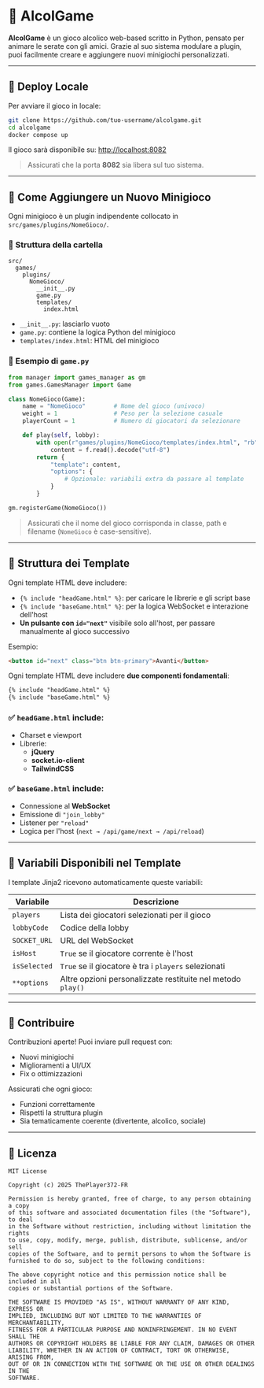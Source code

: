 # 🍻 AlcolGame

**AlcolGame** è un gioco alcolico web-based scritto in Python, pensato per animare le serate con gli amici. Grazie al suo sistema modulare a plugin, puoi facilmente creare e aggiungere nuovi minigiochi personalizzati.

---

## 🚀 Deploy Locale

Per avviare il gioco in locale:

```bash
git clone https://github.com/tuo-username/alcolgame.git
cd alcolgame
docker compose up
```

Il gioco sarà disponibile su: [http://localhost:8082](http://localhost:8082)

> Assicurati che la porta **8082** sia libera sul tuo sistema.

---

## 🧩 Come Aggiungere un Nuovo Minigioco

Ogni minigioco è un plugin indipendente collocato in `src/games/plugins/NomeGioco/`.

### 📁 Struttura della cartella

```
src/
  games/
    plugins/
      NomeGioco/
        __init__.py
        game.py
        templates/
          index.html
```

- `__init__.py`: lasciarlo vuoto  
- `game.py`: contiene la logica Python del minigioco  
- `templates/index.html`: HTML del minigioco

### 🧠 Esempio di `game.py`

```python
from manager import games_manager as gm
from games.GamesManager import Game

class NomeGioco(Game):
    name = "NomeGioco"        # Nome del gioco (univoco)
    weight = 1                # Peso per la selezione casuale
    playerCount = 1           # Numero di giocatori da selezionare

    def play(self, lobby):
        with open(r"games/plugins/NomeGioco/templates/index.html", "rb") as f:
            content = f.read().decode("utf-8")
        return {
            "template": content,
            "options": {
                # Opzionale: variabili extra da passare al template
            }
        }

gm.registerGame(NomeGioco())
```

> Assicurati che il nome del gioco corrisponda in classe, path e filename (`NomeGioco` è case-sensitive).

---

## 🎨 Struttura dei Template

Ogni template HTML deve includere:

- `{% include "headGame.html" %}`: per caricare le librerie e gli script base
- `{% include "baseGame.html" %}`: per la logica WebSocket e interazione dell'host
- **Un pulsante con `id="next"`** visibile solo all'host, per passare manualmente al gioco successivo

Esempio:

```html
<button id="next" class="btn btn-primary">Avanti</button>
```


Ogni template HTML deve includere **due componenti fondamentali**:

```html
{% include "headGame.html" %}
{% include "baseGame.html" %}
```

### ✅ `headGame.html` include:

- Charset e viewport
- Librerie:
  - **jQuery**
  - **socket.io-client**
  - **TailwindCSS**

### ✅ `baseGame.html` include:

- Connessione al **WebSocket**
- Emissione di `"join_lobby"`
- Listener per `"reload"`
- Logica per l'host (`next → /api/game/next → /api/reload`)

---

## 🔧 Variabili Disponibili nel Template

I template Jinja2 ricevono automaticamente queste variabili:

| Variabile     | Descrizione                                                      |
|---------------|------------------------------------------------------------------|
| `players`     | Lista dei giocatori selezionati per il gioco                     |
| `lobbyCode`   | Codice della lobby                                               |
| `SOCKET_URL`  | URL del WebSocket                                                |
| `isHost`      | `True` se il giocatore corrente è l'host                         |
| `isSelected`  | `True` se il giocatore è tra i `players` selezionati             |
| `**options`   | Altre opzioni personalizzate restituite nel metodo `play()`      |

---

## 🥂 Contribuire

Contribuzioni aperte! Puoi inviare pull request con:

- Nuovi minigiochi
- Miglioramenti a UI/UX
- Fix o ottimizzazioni

Assicurati che ogni gioco:

- Funzioni correttamente
- Rispetti la struttura plugin
- Sia tematicamente coerente (divertente, alcolico, sociale)

---

## 📄 Licenza

```
MIT License

Copyright (c) 2025 ThePlayer372-FR

Permission is hereby granted, free of charge, to any person obtaining a copy
of this software and associated documentation files (the "Software"), to deal
in the Software without restriction, including without limitation the rights
to use, copy, modify, merge, publish, distribute, sublicense, and/or sell
copies of the Software, and to permit persons to whom the Software is
furnished to do so, subject to the following conditions:

The above copyright notice and this permission notice shall be included in all
copies or substantial portions of the Software.

THE SOFTWARE IS PROVIDED "AS IS", WITHOUT WARRANTY OF ANY KIND, EXPRESS OR
IMPLIED, INCLUDING BUT NOT LIMITED TO THE WARRANTIES OF MERCHANTABILITY,
FITNESS FOR A PARTICULAR PURPOSE AND NONINFRINGEMENT. IN NO EVENT SHALL THE
AUTHORS OR COPYRIGHT HOLDERS BE LIABLE FOR ANY CLAIM, DAMAGES OR OTHER
LIABILITY, WHETHER IN AN ACTION OF CONTRACT, TORT OR OTHERWISE, ARISING FROM,
OUT OF OR IN CONNECTION WITH THE SOFTWARE OR THE USE OR OTHER DEALINGS IN THE
SOFTWARE.
```